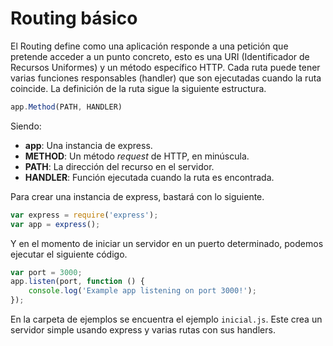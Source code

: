 # Routing básico

El Routing define como una aplicación responde a una petición que pretende acceder a un punto concreto, esto es una URI (Identificador de Recursos Uniformes) y un método específico HTTP. Cada ruta puede tener varias funciones responsables (handler) que son ejecutadas cuando la ruta coincide. La definición de la ruta sigue la siguiente estructura.

```javascript
app.Method(PATH, HANDLER)
```

Siendo:

 - **app**: Una instancia de express.
 - **METHOD**: Un método *request* de HTTP, en minúscula.
 - **PATH**: La dirección del recurso en el servidor.
 - **HANDLER**: Función ejecutada cuando la ruta es encontrada.
 
Para crear una instancia de express, bastará con lo siguiente.

```javascript
var express = require('express');
var app = express();
```
Y en el momento de iniciar un servidor en un puerto determinado, podemos ejecutar el siguiente código.

```javascript
var port = 3000;
app.listen(port, function () {
    console.log('Example app listening on port 3000!');
});
```

En la carpeta de ejemplos se encuentra el ejemplo `inicial.js`. Este crea un servidor simple usando express y varias rutas con sus handlers. 


